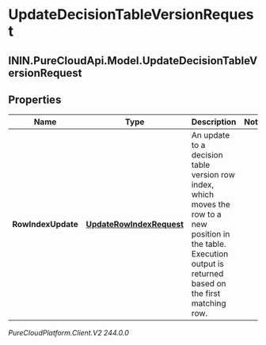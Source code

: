 # UpdateDecisionTableVersionRequest

## ININ.PureCloudApi.Model.UpdateDecisionTableVersionRequest

## Properties

|Name | Type | Description | Notes|
|------------ | ------------- | ------------- | -------------|
| **RowIndexUpdate** | [**UpdateRowIndexRequest**](UpdateRowIndexRequest) | An update to a decision table version row index, which moves the row to a new position in the table. Execution output is returned based on the first matching row. | |



_PureCloudPlatform.Client.V2 244.0.0_
